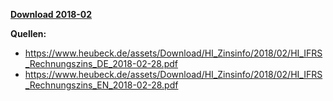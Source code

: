 [**Download 2018-02**](https://downgit.github.io/#/home?url=https://github.com/GeorgGoldbach/Zinsarchiv/tree/master/2018-02)

**Quellen:**
* https://www.heubeck.de/assets/Download/HI_Zinsinfo/2018/02/HI_IFRS_Rechnungszins_DE_2018-02-28.pdf
* https://www.heubeck.de/assets/Download/HI_Zinsinfo/2018/02/HI_IFRS_Rechnungszins_EN_2018-02-28.pdf
